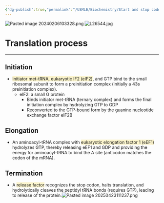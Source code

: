 ```yaml
---
{"dg-publish":true,"permalink":"/USMLE/Biochemistry/Start and stop codons/"}
---
```


![Pasted image 20240206103328.png](/img/user/appendix/Pasted%20image%2020240206103328.png)
![L26544.jpg](/img/user/appendix/L26544.jpg)
# Translation process
---
## Initiation
- <span style="background:rgba(240, 200, 0, 0.2)">Initiator met-tRNA, eukaryotic IF2 (eIF2)</span>, and GTP bind to the small ribosomal subunit to form a preinitiation complex (initially a 43s preinitiation complex). 
	- eIF2: a small G protein 
		- Binds initiator met-tRNA (ternary complex) and forms the final initiation complex by hydrolyzing GTP to GDP
		- Reconverted to the GTP-bound form by the guanine nucleotide exchange factor eIF2B
## Elongation
- An aminoacyl-tRNA complex with <span style="background:rgba(240, 200, 0, 0.2)">eukaryotic elongation factor 1 (eEF1)</span> hydrolyzes GTP, thereby releasing eEF1 and GDP and providing the energy for aminoacyl-tRNA to bind the A site (anticodon matches the codon of the mRNA).
## Termination
- A <span style="background:rgba(240, 200, 0, 0.2)">release factor</span> recognizes the stop codon, halts translation, and hydrolytically cleaves the peptidyl tRNA bonds (requires GTP), leading to release of the protein.![Pasted image 20250423111237.png](/img/user/appendix/Pasted%20image%2020250423111237.png)